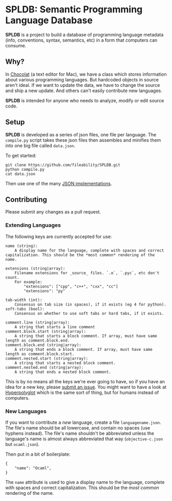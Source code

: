 # SPLDB: Semantic Programming Language Database

**SPLDB** is a project to build a database of programming language metadata (info, conventions, syntax, semantics, etc) in a form that computers can consume.

## Why?

In [Chocolat](http://chocolatapp.com) (a text editor for Mac), we have a class which stores information about various programming languages. But hardcoded objects in source aren't ideal. If we want to update the data, we have to change the source and ship a new update. And others can't easily contribute new languages.

**SPLDB** is intended for anyone who needs to analyze, modify or edit source code.

## Setup

**SPLDB** is developed as a series of json files, one file per language. The `compile.py` script takes these json files then assembles and minifies them into one big file called `data.json`.

To get started:

    git clone https://github.com/fileability/SPLDB.git
    python compile.py
    cat data.json

Then use one of the many [JSON implementations](http://www.json.org/).

## Contributing

Please submit any changes as a pull request.

### Extending Languages

The following keys are currently accepted for use:

    name (string):
        A display name for the language, complete with spaces and correct capitalization. This should be the *most common* rendering of the name.
    
    extensions (string|array):
        Filename extensions for _source_ files. `.o`, `.pyc`, etc don't count.
        For example:
            "extensions": ["cpp", "c++", "cxx", "cc"]
            "extensions": "py"
    
    tab-width (int):
        Consensus on tab size (in spaces), if it exists (eg 4 for python).
    soft-tabs (bool):
        Consensus on whether to use soft tabs or hard tabs, if it exists.
    
    comment.line (string|array):
        A string that starts a line comment
    comment.block.start (string|array):
        A string that starts a block comment. If array, must have same length as comment.block.end.
    comment.block.end (string|array):
        A string that ends a block comment. If array, must have same length as comment.block.start.
    comment.nested.start (string|array):
        A string that starts a nested block comment.
    comment.nested.end (string|array):
        A string that ends a nested block comment.


This is by no means all the keys we're ever going to have, so if you have an idea for a new key, please [submit an issue](/fileability/SPLDB/issues). You might want to have a look at [Hyperpolyglot](http://hyperpolyglot.org) which is the same sort of thing, but for humans instead of computers.

### New Languages

If you want to contribute a *new* language, create a file `languagename.json`. The file's name should be all lowercase, and contain no spaces (use hyphens instead). The file's name shouldn't be abbreviated unless the language's name is almost always abbreviated that way (`objective-c.json` but `ocaml.json`).

Then put in a bit of boilerplate:

    {
        "name": "Ocaml",
    }

The `name` attribute is used to give a display name to the language, complete with spaces and correct capitalization. This should be the *most common* rendering of the name.

